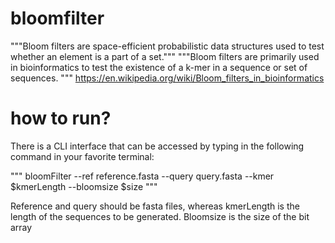 # bloomfilter

"""Bloom filters are space-efficient probabilistic data structures used to test whether an element is a part of a set."""
"""Bloom filters are primarily used in bioinformatics to test the existence of a k-mer in a sequence or set of sequences. """
https://en.wikipedia.org/wiki/Bloom_filters_in_bioinformatics
# how to run?
There is a CLI interface that can be accessed by typing in the following command in your favorite terminal:

""" bloomFilter --ref reference.fasta --query query.fasta --kmer $kmerLength --bloomsize $size """

Reference and query should be fasta files, whereas kmerLength is the length of the sequences to be generated.
Bloomsize is the size of the bit array